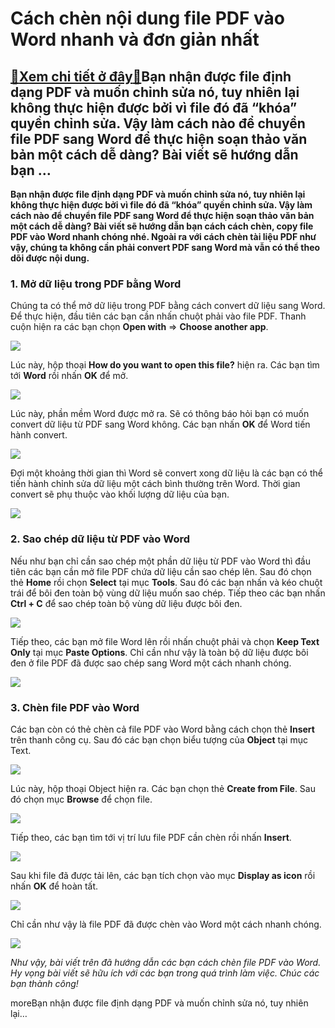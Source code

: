 Cách chèn nội dung file PDF vào Word nhanh và đơn giản nhất
===========================================================

[:gift:Xem chi tiết ở đây:gift:](https://hddtvn.com/cach-chen-noi-dung-file-pdf-vao-word-nhanh-va-don-gian-nhat/)Bạn nhận được file định dạng PDF và muốn chỉnh sửa nó, tuy nhiên lại không thực hiện được bởi vì file đó đã “khóa” quyền chỉnh sửa. Vậy làm cách nào để chuyển file PDF sang Word để thực hiện soạn thảo văn bản một cách dễ dàng? Bài viết sẽ hướng dẫn bạn …
--------------------------------------------------------------------------------------------------------------------------------------------------------------------------------------------------------------------------------------------------------------

**Bạn nhận được file định dạng PDF và muốn chỉnh sửa nó, tuy nhiên lại không thực hiện được bởi vì file đó đã “khóa” quyền chỉnh sửa. Vậy làm cách nào để chuyển file PDF sang Word để thực hiện soạn thảo văn bản một cách dễ dàng? Bài viết sẽ hướng dẫn bạn cách cách chèn, copy file PDF vào Word nhanh chóng nhé. Ngoài ra với cách chèn tài liệu PDF như vậy, chúng ta không cần phải convert PDF sang Word mà vẫn có thể theo dõi được nội dung.**


### 1. Mở dữ liệu trong PDF bằng Word


Chúng ta có thể mở dữ liệu trong PDF bằng cách convert dữ liệu sang Word. Để thực hiện, đầu tiên các bạn cần nhấn chuột phải vào file PDF. Thanh cuộn hiện ra các bạn chọn **Open with** => **Choose another app**.


![](https://hddtvn.com/wp-content/uploads/2021/01/yRMLrML.png)


Lúc này, hộp thoại **How do you want to open this file?** hiện ra. Các bạn tìm tới **Word** rồi nhấn **OK** để mở.


![](https://hddtvn.com/wp-content/uploads/2021/01/RpRKHX4.png)


Lúc này, phần mềm Word được mở ra. Sẽ có thông báo hỏi bạn có muốn convert dữ liệu từ PDF sang Word không. Các bạn nhấn **OK** để Word tiến hành convert.


![](https://hddtvn.com/wp-content/uploads/2021/01/EU9POBx.png)


Đợi một khoảng thời gian thì Word sẽ convert xong dữ liệu là các bạn có thể tiến hành chỉnh sửa dữ liệu một cách bình thường trên Word. Thời gian convert sẽ phụ thuộc vào khối lượng dữ liệu của bạn.


![](https://hddtvn.com/wp-content/uploads/2021/01/PnUBQ0J.png)


### 2. Sao chép dữ liệu từ PDF vào Word


Nếu như bạn chỉ cần sao chép một phần dữ liệu từ PDF vào Word thì đầu tiên các bạn cần mở file PDF chứa dữ liệu cần sao chép lên. Sau đó chọn thẻ **Home** rồi chọn **Select** tại mục **Tools**. Sau đó các bạn nhấn và kéo chuột trái để bôi đen toàn bộ vùng dữ liệu muốn sao chép. Tiếp theo các bạn nhấn **Ctrl + C** để sao chép toàn bộ vùng dữ liệu được bôi đen.


![](https://hddtvn.com/wp-content/uploads/2021/01/efzESLU.png)


Tiếp theo, các bạn mở file Word lên rồi nhấn chuột phải và chọn **Keep Text Only** tại mục **Paste Options**. Chỉ cần như vậy là toàn bộ dữ liệu được bôi đen ở file PDF đã được sao chép sang Word một cách nhanh chóng.


![](https://hddtvn.com/wp-content/uploads/2021/01/D8nTeTy.png)


### 3. Chèn file PDF vào Word


Các bạn còn có thẻ chèn cả file PDF vào Word bằng cách chọn thẻ **Insert** trên thanh công cụ. Sau đó các bạn chọn biểu tượng của **Object** tại mục Text.


![](https://hddtvn.com/wp-content/uploads/2021/01/vl8zGHq.png)


Lúc này, hộp thoại Object hiện ra. Các bạn chọn thẻ **Create from File**. Sau đó chọn mục **Browse** để chọn file.


![](https://hddtvn.com/wp-content/uploads/2021/01/ew2mftO.png)


Tiếp theo, các bạn tìm tới vị trí lưu file PDF cần chèn rồi nhấn **Insert**.


![](https://hddtvn.com/wp-content/uploads/2021/01/lb4UXWq.png)


Sau khi file đã được tải lên, các bạn tích chọn vào mục **Display as icon** rồi nhấn **OK** để hoàn tất.


![](https://hddtvn.com/wp-content/uploads/2021/01/I0tSQzE.png)


Chỉ cần như vậy là file PDF đã được chèn vào Word một cách nhanh chóng.


![](https://hddtvn.com/wp-content/uploads/2021/01/rgWrGso.png)


*Như vậy, bài viết trên đã hướng dẫn các bạn cách chèn file PDF vào Word. Hy vọng bài viết sẽ hữu ích với các bạn trong quá trình làm việc. Chúc các bạn thành công!*


moreBạn nhận được file định dạng PDF và muốn chỉnh sửa nó, tuy nhiên lại…


